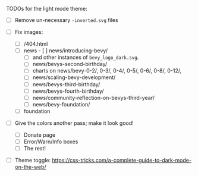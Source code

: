 TODOs for the light mode theme:

- [ ] Remove un-necessary `-inverted.svg` files
- [ ] Fix images:
    - [ ] /404.html
    - [ ] news
	      - [ ] news/introducing-bevy/
        - [ ] and other instances of `bevy_logo_dark.svg`.
        - [ ] news/bevys-second-birthday/
        - [ ] charts on news/bevy-0-2/, 0-3/, 0-4/, 0-5/, 0-6/, 0-8/, 0-12/, 
        - [ ] news/scaling-bevy-development/
        - [ ] news/bevys-third-birthday/
        - [ ] news/bevys-fourth-birthday/
        - [ ] news/community-reflection-on-bevys-third-year/
        - [ ] news/bevy-foundation/
    - [ ] foundation
- [ ] Give the colors another pass; make it look good!
    - [ ] Donate page
    - [ ] Error/Warn/Info boxes
    - [ ] The rest!
- [ ] Theme toggle: https://css-tricks.com/a-complete-guide-to-dark-mode-on-the-web/


